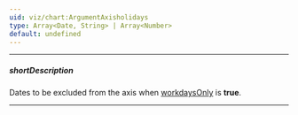 ```yaml
---
uid: viz/chart:ArgumentAxisholidays
type: Array<Date, String> | Array<Number>
default: undefined
---
```

---
##### shortDescription
Dates to be excluded from the axis when [workdaysOnly](/api-reference/10%20UI%20Components/dxChart/1%20Configuration/argumentAxis/workdaysOnly.md '/Documentation/ApiReference/UI_Components/dxChart/Configuration/argumentAxis/#workdaysOnly') is **true**.

---
<!--
#####See Also#####
- [workWeek](/api-reference/10%20UI%20Components/dxChart/1%20Configuration/argumentAxis/workWeek.md '/Documentation/ApiReference/UI_Components/dxChart/Configuration/argumentAxis/#workWeek')
-->